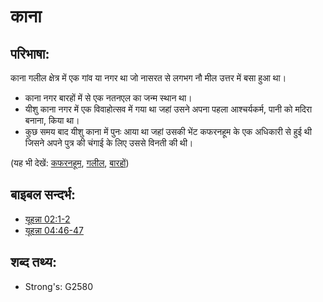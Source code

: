 # काना #

## परिभाषा: ##

काना गलील क्षेत्र में एक गांव या नगर था जो नासरत से लगभग नौ मील उत्तर में बसा हुआ था।

* काना नगर बारहों में से एक नतनएल का जन्म स्थान था।
* यीशु काना नगर में एक विवाहोत्सव में गया था जहां उसने अपना पहला आश्चर्यकर्म, पानी को मदिरा बनाना, किया था।
* कुछ समय बाद यीशु काना में पुनः आया था जहां उसकी भेंट कफरनहूम के एक अधिकारी से हुई थी जिसने अपने पुत्र की चंगाई के लिए उससे विनती की थी।

(यह भी देखें: [कफरनहूम](../names/capernaum.md), [गलील](../names/galilee.md), [बारहों](../kt/thetwelve.md))

## बाइबल सन्दर्भ: ##

* [यूहन्ना 02:1-2](rc://hi/tn/help/jhn/02/01)
* [यूहन्ना 04:46-47](rc://hi/tn/help/jhn/04/46)

## शब्द तथ्य: ##

* Strong's: G2580
